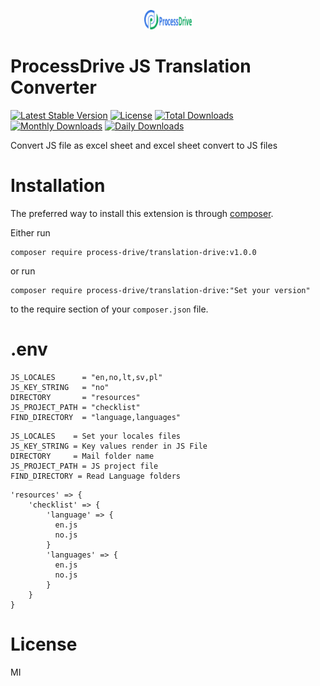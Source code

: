 <p align="center">
  <img src="https://raw.githubusercontent.com/antony382/roles-and-permission/master/public/images/logo.png" style="width: 15% !important;max-width: 20% !important;">
</p>

ProcessDrive JS Translation Converter
=====================================



[![Latest Stable Version](https://poser.pugx.org/process-drive/translation-drive/v/stable)](https://packagist.org/packages/process-drive/translation-drive)
[![License](https://poser.pugx.org/process-drive/translation-drive/license)](https://packagist.org/packages/process-drive/translation-drive)
[![Total Downloads](https://poser.pugx.org/process-drive/translation-drive/downloads)](https://packagist.org/packages/process-drive/translation-drive)
[![Monthly Downloads](https://poser.pugx.org/process-drive/translation-drive/d/monthly)](https://packagist.org/packages/process-drive/translation-drive)
[![Daily Downloads](https://poser.pugx.org/process-drive/translation-drive/d/daily)](https://packagist.org/packages/process-drive/translation-drive)



Convert JS file as excel sheet and excel sheet convert to JS files


Installation
============

The preferred way to install this extension is through [composer](http://getcomposer.org/download/).



Either run



```
composer require process-drive/translation-drive:v1.0.0
```



or run



```
composer require process-drive/translation-drive:"Set your version"
```


to the require section of your `composer.json` file.




.env
=====

```
JS_LOCALES      = "en,no,lt,sv,pl"
JS_KEY_STRING   = "no"
DIRECTORY       = "resources"
JS_PROJECT_PATH = "checklist"
FIND_DIRECTORY  = "language,languages"
```
```
JS_LOCALES    = Set your locales files
JS_KEY_STRING = Key values render in JS File
DIRECTORY     = Mail folder name 
JS_PROJECT_PATH = JS project file
FIND_DIRECTORY = Read Language folders
```

```
'resources' => {
    'checklist' => {
        'language' => {
          en.js
          no.js
        }
        'languages' => {
          en.js
          no.js
        }
    }
}
```

License
=======



MI
